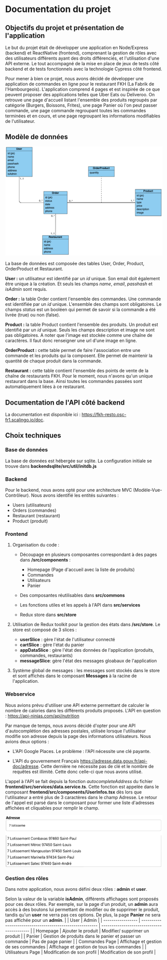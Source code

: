 # Documentation du projet

## Objectifs du projet et présentation de l'application

Le but du projet était de développer une application en Node/Express (backend) et ReactNative (frontend), comprenant la gestion de rôles avec des utilisateurs différents ayant des droits différenciés, et l'utilisation d'une API externe. Le tout accompagné de la mise en place de jeux de tests côté backend et de tests fonctionnels avec la technologie Cypress côté frontend.

Pour mener à bien ce projet, nous avons décidé de développer une application de commandes en ligne pour le restaurant FKH (La Fabrik de l'Hambourgeois). L'application comprend 4 pages et est inspirée de ce que peuvent proposer des applications telles que Uber Eats ou Deliveroo. On retrouve une page d'accueil listant l'ensemble des produits regroupés par catégorie (Burgers, Boissons, Frites), une page Panier où l'on peut passer commande, une page commande regroupant toutes les commandes terminées et en cours, et une page regroupant les informations modifiables de l'utilisateur.

## Modèle de données

![Diagramme de base de données](Pictures/DB.png)

La base de données est composée des tables User, Order, Product, OrderProduct et Restaurant.

**User :** un utilisateur est identifié par un *id* unique. Son email doit également être unique à la création. Et seuls les champs *name*, *email*, *passhash* et *isAdmin* sont requis.

**Order :** la table Order contient l'ensemble des commandes. Une commande est identifiée par un *id* unique. L'ensemble des champs sont obligatoires. Le champs *status* est un booléen qui permet de savoir si la commande a été livrée (true) ou non (false).

**Product :** la table Product contient l'ensemble des produits. Un produit est identifié par un *id* unique. Seuls les champs description et image ne sont pas obligatoires. A noter que l'image est stockée comme une chaîne de caractères. Il faut donc renseigner une url d'une image en ligne.

**OrderProduct :** cette table permet de faire l'association entre une commande et les produits qui la composent. Elle permet de maintenir la quantité de chaque produit dans la commande.

**Restaurant :** cette table contient l'ensemble des points de vente de la chaîne de restaurants FKH. Pour le moment, nous n'avons qu'un unique restaurant dans la base. Ainsi toutes les commandes passées sont automatiquement liées à ce restaurant.

## Documentation de l'API côté backend

La documentation est disponible ici : https://fkh-resto.osc-fr1.scalingo.io/doc.

## Choix techniques

### Base de données

La base de données est hébergée sur sqlite. La configuration initiale se trouve dans **backendsqlite/src/util/initdb.js**

### Backend

Pour le backend, nous avons opté pour une architecture MVC (Modèle-Vue-Contrôleur). Nous avons identifié les entités suivantes :

- Users (utilisateurs)
- Orders (commandes)
- Restaurant (restaurant)
- Product (produit)

### Frontend

1. Organisation du code :

   - Découpage en plusieurs composantes correspondant à des pages dans **/src/components** :

     - Homepage (Page d'accueil avec la liste de produits)
     - Commandes
     - Utilisateurs
     - Panier

   - Des composantes réutilisables dans **src/commons**
   - Les fonctions utiles et les appels à l'API dans **src/services**
   - Redux store dans **src/store**

2. Utilisation de Redux toolkit pour la gestion des états dans **/src/store**. Le store est composé de 3 slices :

   - **userSlice** : gère l'état de l'utilisateur connecté
   - **cartSlice** : gère l'état du panier
   - **appDataSlice** : gère l'état des données de l'application (produits, commandes, restaurants)
   - **messageSlice**: gère l'état des messages gloabaux de l'application

3. Système global de messages : les messages sont stockés dans le store et sont affichés dans le composant **Messages** à la racine de l'application.

### Webservice

Nous avions prévu d'utiliser une API externe permettant de calculer le nombre de calories dans les différents produits proposés. L'API en question : https://api-ninjas.com/api/nutrition

Par manque de temps, nous avons décidé d'opter pour une API d'autocomplétion des adresses postales, utilisée lorsque l'utilisateur modifie son adresse depuis la page des informations utilisateurs. Nous avions deux options :

- L'API Google Places. Le problème : l'API nécessite une clé payante.

- L'API du gouvernement Français https://adresse.data.gouv.fr/api-doc/adresse. Cette dernière ne nécessite pas de clé et le nombre de requêtes est illimité. Cette donc celle-ci que nous avons utilisé.

L'appel à l'API se fait depuis la fonction *autocompleteAddress* du fichier **frontend/src/services/data.service.ts**. Cette fonction est appelée dans le composant **frontend/src/components/UserInfos.tsx** dès lors que l'utilisateur a entré plus de 3 caractères dans le champ Adresse. Le retour de l'appel est parsé dans le composant pour former une liste d'adresses affichées et cliquables pour remplir le champ.

![Diagramme de base de données](Pictures/Autocomplete.png)

### Gestion des rôles

Dans notre application, nous avons défini deux rôles : **admin** et **user**.

Selon la valeur de la variable **isAdmin**, différents affichages sont proposés pour ces deux rôles. Par exemple, sur la page d'un produit, un **admin** aura accès à des boutons lui permettant de modifier ou de supprimer le produit, tandis qu'un **user** ne verra pas ces options. De plus, la page **Panier** ne sera pas affichée pour un **admin**.
| | User | Admin |
| ----------------- | -------------------------------------------------------- | ------------------------------------------ |
| Homepage | Ajouter le produit | Modifier/ supprimer un produit |
| Panier | Gestion de produits dans le panier et passer un commande | Pas de page panier |
| Commandes Page | Affichage et gestion de ses commandes | Affichage et gestion de tous les commandes |
| Utilisateurs Page | Modification de son profil | Modification de son profil |
